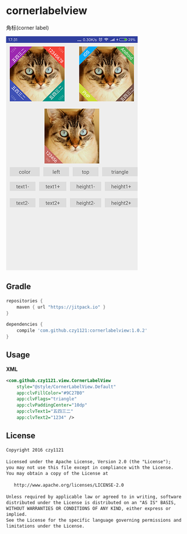 # cornerlabelview

角标(corner label)

![screenshot_corner_label_view](screenshot_corner_label_view.png)

## Gradle

``` groovy
repositories { 
    maven { url "https://jitpack.io" }
}
```  
    
``` groovy
dependencies {
    compile 'com.github.czy1121:cornerlabelview:1.0.2'
}
```
    
## Usage
    
**XML**

``` xml
<com.github.czy1121.view.CornerLabelView
    style="@style/CornerLabelView.Default"
    app:clvFillColor="#9C27B0"
    app:clvFlags="triangle"
    app:clvPaddingCenter="10dp"
    app:clvText1="五四三二"
    app:clvText2="1234" />
```
 
## License

```
Copyright 2016 czy1121

Licensed under the Apache License, Version 2.0 (the "License");
you may not use this file except in compliance with the License.
You may obtain a copy of the License at

   http://www.apache.org/licenses/LICENSE-2.0

Unless required by applicable law or agreed to in writing, software
distributed under the License is distributed on an "AS IS" BASIS,
WITHOUT WARRANTIES OR CONDITIONS OF ANY KIND, either express or implied.
See the License for the specific language governing permissions and
limitations under the License.
```